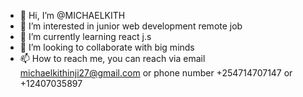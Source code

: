 - 👋 Hi, I’m @MICHAELKITH
- 👀 I’m interested in junior web development remote job
- 🌱 I’m currently learning react j.s
- 💞️ I’m looking to collaborate with big minds 
- 📫 How to reach me, you can reach via email michaelkithinji27@gmail.com or phone number +254714707147 or +12407035897

<!---
MICHAELKITH/MICHAELKITH is a ✨ special ✨ repository because its `README.md` (this file) appears on your GitHub profile.
You can click the Preview link to take a look at your changes.
--->
